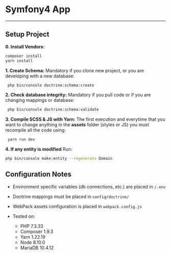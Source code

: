 # Symfony4 App #
------------------

## Setup Project ##

**0. Install Vendors:** 

```bash
composer install
yarn install
```


**1. Create Schema:** Mandatory if you clone new project, or you are developing with a new database:

```bash
 php bin/console doctrine:schema:create
```

**2. Check database integrity:** Mandatory if you pull code or if you are changing mappings or database: 

```bash
 php bin/console doctrine:schema:validate
```

**3. Compile SCSS & JS with Yarn:** The first execution and everytime that you want to change anything in the **assets** folder (styles or JS) you must recompile all the code using: 

```bash
 yarn run dev
```

**4. If any entity is modified** Run: 

```bash
php bin/console make:entity --regenerate Domain
``` 

## Configuration Notes ##

- Environment specific variables (db connections, etc.) are placed in ```/.env```

- Doctrine mappings must be placed in ```config/doctrine/```

- WebPack assets configuration is placed in ```webpack.config.js``` 

- Tested on:
    * PHP 7.3.33
    * Composer 1.9.3
    * Yarn 1.22.19
    * Node 8.10.0 
    * MariaDB 10.4.12